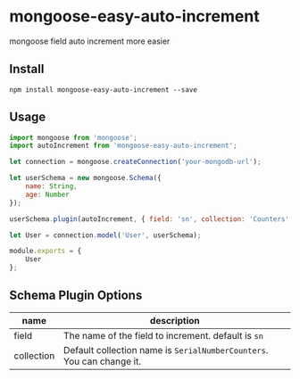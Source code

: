 # mongoose-easy-auto-increment
mongoose field auto increment more easier

## Install

`npm install mongoose-easy-auto-increment --save`

## Usage

```js
import mongoose from 'mongoose';
import autoIncrement from 'mongoose-easy-auto-increment';

let connection = mongoose.createConnection('your-mongodb-url');

let userSchema = new mongoose.Schema({
    name: String,
    age: Number
});

userSchema.plugin(autoIncrement, { field: 'sn', collection: 'Counters' });

let User = connection.model('User', userSchema);

module.exports = {
    User
};
```

## Schema Plugin Options

| name | description |
|---|---|
| field | The name of the field to increment. default is `sn` |
| collection | Default collection name is `SerialNumberCounters`. You can change it. |
